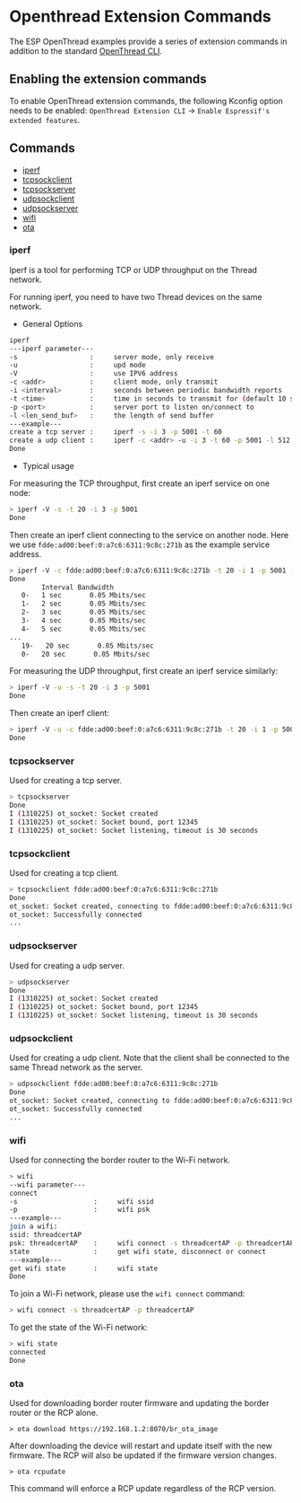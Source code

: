 # Openthread Extension Commands

The ESP OpenThread examples provide a series of extension commands in addition to the standard [OpenThread CLI](https://github.com/openthread/openthread/blob/main/src/cli/README.md).

## Enabling the extension commands

To enable OpenThread extension commands, the following Kconfig option needs to be enabled:
`OpenThread Extension CLI` -> `Enable Espressif's extended features`.

## Commands

* [iperf](#iperf)
* [tcpsockclient](#tcpsockclient)
* [tcpsockserver](#tcpsockserver)
* [udpsockclient](#udpsockclient)
* [udpsockserver](#udpsockserver)
* [wifi](#wifi)
* [ota](#ota)

### iperf

Iperf is a tool for performing TCP or UDP throughput on the Thread network.

For running iperf, you need to have two Thread devices on the same network.

* General Options

```bash
iperf
---iperf parameter---
-s                  :     server mode, only receive
-u                  :     upd mode
-V                  :     use IPV6 address
-c <addr>           :     client mode, only transmit
-i <interval>       :     seconds between periodic bandwidth reports
-t <time>           :     time in seconds to transmit for (default 10 secs)
-p <port>           :     server port to listen on/connect to
-l <len_send_buf>   :     the length of send buffer
---example---
create a tcp server :     iperf -s -i 3 -p 5001 -t 60
create a udp client :     iperf -c <addr> -u -i 3 -t 60 -p 5001 -l 512
Done
```

* Typical usage

For measuring the TCP throughput, first create an iperf service on one node:
```bash
> iperf -V -s -t 20 -i 3 -p 5001
Done
```

Then create an iperf client connecting to the service on another node. Here we use `fdde:ad00:beef:0:a7c6:6311:9c8c:271b` as the example service address.

```bash
> iperf -V -c fdde:ad00:beef:0:a7c6:6311:9c8c:271b -t 20 -i 1 -p 5001 -l 85
Done
        Interval Bandwidth
   0-   1 sec       0.05 Mbits/sec
   1-   2 sec       0.05 Mbits/sec
   2-   3 sec       0.05 Mbits/sec
   3-   4 sec       0.05 Mbits/sec
   4-   5 sec       0.05 Mbits/sec
...
   19-   20 sec       0.05 Mbits/sec
   0-   20 sec       0.05 Mbits/sec
```

For measuring the UDP throughput, first create an iperf service similarly:

```bash
> iperf -V -u -s -t 20 -i 3 -p 5001
Done
```

Then create an iperf client:

```bash
> iperf -V -u -c fdde:ad00:beef:0:a7c6:6311:9c8c:271b -t 20 -i 1 -p 5001 -l 85
Done
```

### tcpsockserver

Used for creating a tcp server.

```bash
> tcpsockserver
Done
I (1310225) ot_socket: Socket created
I (1310225) ot_socket: Socket bound, port 12345
I (1310225) ot_socket: Socket listening, timeout is 30 seconds
```

### tcpsockclient

Used for creating a tcp client.

```bash
> tcpsockclient fdde:ad00:beef:0:a7c6:6311:9c8c:271b
Done
ot_socket: Socket created, connecting to fdde:ad00:beef:0:a7c6:6311:9c8c:271b:12345
ot_socket: Successfully connected
...
```

### udpsockserver

Used for creating a udp server.

```bash
> udpsockserver
Done
I (1310225) ot_socket: Socket created
I (1310225) ot_socket: Socket bound, port 12345
I (1310225) ot_socket: Socket listening, timeout is 30 seconds
```

### udpsockclient

Used for creating a udp client. Note that the client shall be connected to the same Thread network as the server.

```bash
> udpsockclient fdde:ad00:beef:0:a7c6:6311:9c8c:271b
Done
ot_socket: Socket created, connecting to fdde:ad00:beef:0:a7c6:6311:9c8c:271b:12345
ot_socket: Successfully connected
...
```

### wifi

Used for connecting the border router to the Wi-Fi network.

```bash
> wifi
--wifi parameter---
connect
-s                   :     wifi ssid
-p                   :     wifi psk
---example---
join a wifi:
ssid: threadcertAP
psk: threadcertAP    :     wifi connect -s threadcertAP -p threadcertAP
state                :     get wifi state, disconnect or connect
---example---
get wifi state       :     wifi state
Done
```

To join a Wi-Fi network, please use the `wifi connect` command:

```bash
> wifi connect -s threadcertAP -p threadcertAP
```

To get the state of the Wi-Fi network:

```bash
> wifi state
connected
Done
```

### ota

Used for downloading border router firmware and updating the border router or the RCP alone.

```
> ota download https://192.168.1.2:8070/br_ota_image
```

After downloading the device will restart and update itself with the new firmware. The RCP will also be updated if the firmware version changes.

```
> ota rcpudate
```

This command will enforce a RCP update regardless of the RCP version.
